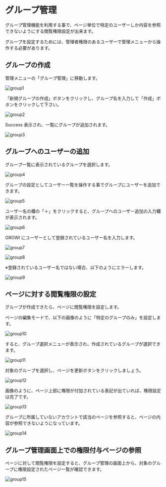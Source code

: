 # グループ管理

グループ管理機能を利用する事で、ページ単位で特定のユーザーしか内容を参照できないようにする閲覧権限設定が出来ます。

グループを設定するためには、管理者権限のあるユーザーで管理メニューから操作する必要があります。

## グループの作成

管理メニューの「グループ管理」に移動します。

![group1](./images/group1.png)

「新規グループの作成」ボタンをクリックし、グループ名を入力して「作成」ボタンをクリックして下さい。

![group2](./images/group2.png)

Success 表示され、一覧にグループが追加されます。

![group3](./images/group3.png)

## グループへのユーザーの追加

グループ一覧に表示されているグループを選択します。

![group4](./images/group4.png)

グループの設定としてユーザー一覧を操作する事でグループにユーザーを追加できます。

![group5](./images/group5.png)

ユーザー名の欄の「＋」をクリックすると、グループへのユーザー追加の入力欄が表示されます。

![group6](./images/group6.png)

GROWI にユーザーとして登録されているユーザー名を入力します。

![group7](./images/group7.png)

![group8](./images/group8.png)

※登録されているユーザー名ではない場合、以下のようにエラーします。

![group9](./images/group9.png)

## ページに対する閲覧権限の設定

グループが作成できたら、ページに閲覧権限を設定します。

ページの編集モードで、以下の画像のように「特定のグループのみ」を設定します。

![group10](./images/group10.png)

すると、グループ選択メニューが表示され、作成されているグループが選択できます。

![group11](./images/group11.png)

対象のグループを選択し、ページを更新ボタンをクリックしましょう。

![group12](./images/group12.png)

画像のように、ページ上部に権限が付加されている表記が出ていれば、権限設定は完了です。

![group13](./images/group13.png)

グループに所属していないアカウントで該当のページを参照すると、ページの内容が参照できないようになっています。

![group14](./images/group14.png)

## グループ管理画面上での権限付与ページの参照

ページに対して閲覧権限を設定すると、グループ管理の画面上から、対象のグループに権限設定されたページ一覧が確認できます。

![group15](./images/group15.png)

